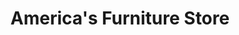 ---
title: "America's Furniture Store"
url: /springfield/americas-furniture-store/
shop: furniture
---